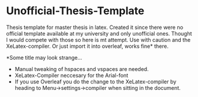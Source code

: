 # Unofficial-Thesis-Template
Thesis template for master thesis in latex.
Created it since there were no official template
available at my university and only unofficial ones.
Thought I would compete with those so here is mt attempt.
Use with caution and the XeLatex-compiler.
Or just import it into overleaf, works fine* there.




*Some title may look strange...
- Manual tweaking of hspaces and vspaces are needed.
- XeLatex-Compiler neccesary for the Arial-font
- If you use Overleaf you do the change to the XeLatex-compiler by heading to
Menu->settings->compiler 
when sitting in the document.
